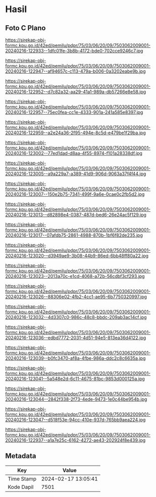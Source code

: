 # Hasil

## Foto C Plano

https://sirekap-obj-formc.kpu.go.id/42ed/pemilu/pdpr/75/03/06/20/09/7503062009001-20240216-122933--1dfc01fe-3b8b-4172-bde0-702cce9246c7.jpg

https://sirekap-obj-formc.kpu.go.id/42ed/pemilu/pdpr/75/03/06/20/09/7503062009001-20240216-122947--af94657c-c113-479a-b006-0a3202eabe9b.jpg

https://sirekap-obj-formc.kpu.go.id/42ed/pemilu/pdpr/75/03/06/20/09/7503062009001-20240216-122952--d7c82a32-aa29-41a1-989a-db57266e8e58.jpg

https://sirekap-obj-formc.kpu.go.id/42ed/pemilu/pdpr/75/03/06/20/09/7503062009001-20240216-122957--75ec0fea-cc1e-4333-901a-241a585e8397.jpg

https://sirekap-obj-formc.kpu.go.id/42ed/pemilu/pdpr/75/03/06/20/09/7503062009001-20240216-122959--a2e24a36-2f95-494e-8c5d-e479be1f29ba.jpg

https://sirekap-obj-formc.kpu.go.id/42ed/pemilu/pdpr/75/03/06/20/09/7503062009001-20240216-123002--77ed1dad-d8aa-4f55-8974-f101a28338df.jpg

https://sirekap-obj-formc.kpu.go.id/42ed/pemilu/pdpr/75/03/06/20/09/7503062009001-20240216-123005--a9a229a7-a389-41d9-906d-9063a37f4f44.jpg

https://sirekap-obj-formc.kpu.go.id/42ed/pemilu/pdpr/75/03/06/20/09/7503062009001-20240216-123007--150e2b75-7341-499f-9a6e-0cae0c2fb5d2.jpg

https://sirekap-obj-formc.kpu.go.id/42ed/pemilu/pdpr/75/03/06/20/09/7503062009001-20240216-123013--d82898e4-0387-487d-bed6-26e24ac5f129.jpg

https://sirekap-obj-formc.kpu.go.id/42ed/pemilu/pdpr/75/03/06/20/09/7503062009001-20240216-123017--07afdb75-2861-4988-870b-1bf6f82de235.jpg

https://sirekap-obj-formc.kpu.go.id/42ed/pemilu/pdpr/75/03/06/20/09/7503062009001-20240216-123020--d3949ae9-3b08-44b9-86ed-6bb48ff80a22.jpg

https://sirekap-obj-formc.kpu.go.id/42ed/pemilu/pdpr/75/03/06/20/09/7503062009001-20240216-123023--2013a70c-e1cd-4068-a72b-56cdbf3cf293.jpg

https://sirekap-obj-formc.kpu.go.id/42ed/pemilu/pdpr/75/03/06/20/09/7503062009001-20240216-123026--88306e02-4fb2-4cc1-ae95-6b7750320997.jpg

https://sirekap-obj-formc.kpu.go.id/42ed/pemilu/pdpr/75/03/06/20/09/7503062009001-20240216-123032--4d3307c0-986c-48c8-bbdc-209ab3ac14cf.jpg

https://sirekap-obj-formc.kpu.go.id/42ed/pemilu/pdpr/75/03/06/20/09/7503062009001-20240216-123036--edbd7772-2031-4d51-94e5-813ea36d4122.jpg

https://sirekap-obj-formc.kpu.go.id/42ed/pemilu/pdpr/75/03/06/20/09/7503062009001-20240216-123039--b0fc3470-af8a-4fbe-986a-ddc2c8c6635a.jpg

https://sirekap-obj-formc.kpu.go.id/42ed/pemilu/pdpr/75/03/06/20/09/7503062009001-20240216-123041--5a548e2d-6c11-4675-81bc-9853d000125a.jpg

https://sirekap-obj-formc.kpu.go.id/42ed/pemilu/pdpr/75/03/06/20/09/7503062009001-20240216-123044--2842f338-2f73-4ede-9473-1e0c44be954b.jpg

https://sirekap-obj-formc.kpu.go.id/42ed/pemilu/pdpr/75/03/06/20/09/7503062009001-20240216-123047--d518f53e-94cc-410e-937d-765bb9aea224.jpg

https://sirekap-obj-formc.kpu.go.id/42ed/pemilu/pdpr/75/03/06/20/09/7503062009001-20240216-122937--a1a7e25c-6162-4272-ae43-202924f8e439.jpg


## Metadata

| Key        | Value               |
| ---------- | ------------------- |
| Time Stamp | 2024-02-17 13:05:41 |
| Kode Dapil | 7501                |




